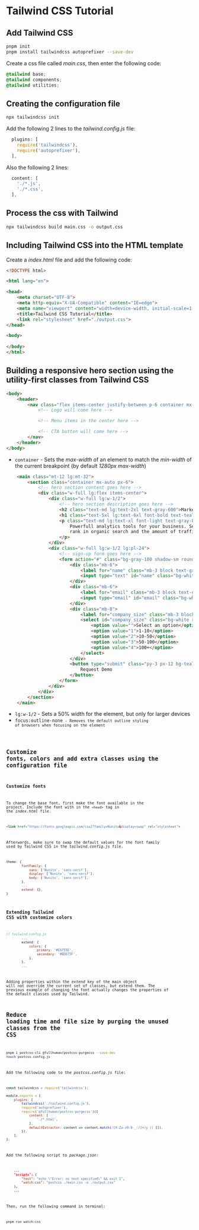 # Tailwind CSS Tutorial

## Add Tailwind CSS

```bash
pnpm init
pnpm install tailwindcss autoprefixer --save-dev
```
Create a css file called *main.css*, then enter the following code:

```css
@tailwind base;
@tailwind components;
@tailwind utilities;
```

## Creating the configuration file

```bash
npx tailwindcss init
```

Add the following 2 lines to the *tailwind.config.js* file:

```js
  plugins: [
    require('tailwindcss'),
    require('autoprefixer'),
  ],
```

Also the following 2 lines:

```js
  content: [
    './*.js',
    './*.css',
  ],
```

##   Process the css with Tailwind

```bash
npx tailwindcss build main.css -o output.css
```

## Including Tailwind CSS into the HTML template

Create a *index.html* file and add the following code:

```html
<!DOCTYPE html>

<html lang="en">

<head>
    <meta charset="UTF-8">
    <meta http-equiv="X-UA-Compatible" content="IE=edge">
    <meta name="viewport" content="width=device-width, initial-scale=1.0">
    <title>Tailwind CSS Tutorial</title>
    <link rel="stylesheet" href="./output.css">
</head>

<body>
    
</body>
</html>
```

## Building a responsive hero section using the utility-first classes from Tailwind CSS

```html
<body>
    <header>
        <nav class="flex items-center justify-between p-6 container mx-auto">
            <!-- Logo will come here -->

            <!-- Menu items in the center here -->

            <!-- CTA button will come here -->
        </nav>
    </header>
</body>
```

- <code>container</code> - Sets the *max-width* of an element to match the *min-width* of the current breakpoint (by default *1280px max-width*)

```html
    <main class="mt-12 lg:mt-32">
        <section class="container mx-auto px-6">
            <!-- hero section content goes here -->
            <div class="w-full lg:flex items-center">
                <div class="w-full lg:w-1/2">
                    <!-- hero section description goes here -->
                    <h2 class="text-md lg:text-2xl text-gray-600">Market Intelligence Solutions to</h2>
                    <h1 class="text-5xl lg:text-6xl font-bold text-teal-600 mb-2 lg:mb-6">Win your market</h1>
                    <p class="text-md lg:text-xl font-light text-gray-800 mb-8">
                        Powerfull analytics tools for your business. See the exact keywords for which your competitors
                        rank in organic search and the amount of traffic driven by each of them.
                    </p>
                </div>
                <div class="w-full lg:w-1/2 lg:pl-24">
                    <!-- sign-up form goes here -->
                    <form action="#" class="bg-gray-100 shadow-sm rounded-md p-8">
                        <div class="mb-6">
                            <label for="name" class="mb-3 block text-gray-700">Full name:</label>
                            <input type="text" id="name" class="bg-white rounded-md border border-gray-200 p-3 focus:outline-none w-full" placeholder="John Doe" required>
                        </div>
                        <div class="mb-6">
                            <label for="email" class="mb-3 block text-gray-700">Email address:</label>
                            <input type="email" id="email" class="bg-white rounded-md border border-gray-200 p-3 focus:outline-none w-full" placeholder="john.doe@company.com" required>
                        </div>
                        <div class="mb-8">
                            <label for="company_size" class="mb-3 block text-gray-700">Company size:</label>    
                            <select id="company_size" class="bg-white rounded-md border border-gray-200 p-3 focus:outline-none w-full" required>
                                <option value="">Select an option</option>
                                <option value="1">1-10</option>
                                <option value="2">10-50</option>
                                <option value="3">50-100</option>
                                <option value="4">100+</option>
                            </select>
                        </div>
                        <button type="submit" class="py-3 px-12 bg-teal-500 hover:bg-teal-600 mr-5 rounded-md text-white text-lg focus:outline-none w-full">
                            Request Demo
                        </button>
                    </form>
                </div>
            </div>
        </section>
    </main>
```

- <code>lg:w-1/2</code> - Sets a 50% width for the element, but only for larger devices
- <code>focus:outline-none<code> - Removes the default outline styling of browsers when focusing on the element

## Customize fonts, colors and add extra classes using the configuration file

### Customize fonts

To change the base font, first make the font available in the project. Include the font with in the <code>\<head\></code> tag in the *index.html* file.

```html
<link href="https://fonts.googleapis.com/css2?family=Nunito&display=swap" rel="stylesheet">
```

Afterwards, make sure to swap the default values for the font family used by Tailwind CSS in the *tailwind.config.js* file.

```js
theme: {
        fontFamily: {
            sans: ['Nunito', 'sans-serif'],
            display: ['Nunito', 'sans-serif'],
            body: ['Nunito', 'sans-serif'],
        },
        ...
        extend: {},
}
```

### Extending Tailwind CSS with customize colors

```js
// tailwind.config.js
        ...
        extend: {
            colors: {
                primary: '#EA755E',
                secondary: '#BD675F',
            },
        },
        ...
```

Adding properties within the *extend* key of the main object will not override the current set of classes, but extend them. The previous example of changing the font actually changes the properties of the default classes used by Tailwind.

## Reduce loading time and file size by purging the unused classes from the CSS

```bash
pnpm i postcss-cli @fullhuman/postcss-purgecss --save-dev
touch postcss.config.js
```

Add the following code to the *postcss.config.js* file:

```js
const tailwindcss = require('tailwindcss');

module.exports = {
    plugins: [
        tailwindcss('./tailwind.config.js'),
        require('autoprefixer'),
        require('@fullhuman/postcss-purgecss')({
            content: [
                './*.html',
            ],
            defaultExtractor: content => content.match(/[A-Za-z0-9-_:/]+/g || []),
        }),
    ],
};
```

Add the following script to *package.json*:

```json
    ...
    "scripts": {
        "test": "echo \"Error: no test specified\" && exit 1",
        "watch:css": "postcss ./main.css -o ./output.css"
    },
    ...
```

Then, run the following command in terminal:

```bash
pnpm run watch:css
```
